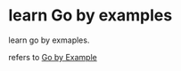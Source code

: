# learn Go by examples

learn go by exmaples.

refers to [Go by Example](https://books.studygolang.com/gobyexample/hello-world/)
